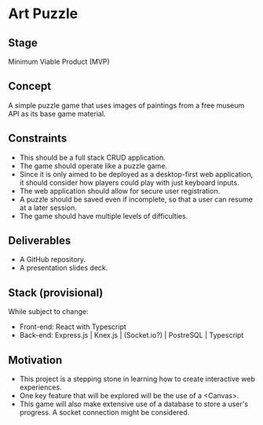 # Art Puzzle

## Stage

Minimum Viable Product (MVP)

## Concept

A simple puzzle game that uses images of paintings from a free museum API as its base game material.

## Constraints

- This should be a full stack CRUD application.
- The game should operate like a puzzle game.
- Since it is only aimed to be deployed as a desktop-first web application, it should consider how players could play with just keyboard inputs.
- The web application should allow for secure user registration.
- A puzzle should be saved even if incomplete, so that a user can resume at a later session.
- The game should have multiple levels of difficulties.

## Deliverables

- A GitHub repository.
- A presentation slides deck.

## Stack (provisional)
While subject to change:
- Front-end: React with Typescript
- Back-end: Express.js | Knex.js | (Socket.io?) | PostreSQL | Typescript

## Motivation

- This project is a stepping stone in learning how to create interactive web experiences.
- One key feature that will be explored will be the use of a \<Canvas\>.
- This game will also make extensive use of a database to store a user's progress. A socket connection might be considered.
